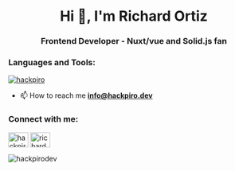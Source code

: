 <h1 align="center">Hi 👋, I'm Richard Ortiz</h1>
<h3 align="center">Frontend Developer - Nuxt/vue and Solid.js fan</h3>

<h3 align="left">Languages and Tools:</h3>


<p align="left"> <a href="ht
tps://twitter.com/hackpiro" target="blank"><img src="https://img.shields.io/twitter/follow/hackpiro?logo=twitter&style=for-the-badge" alt="hackpiro" /></a> </p>

- 📫 How to reach me **info@hackpiro.dev**

<h3 align="left">Connect with me:</h3>
<p align="left">
<a href="https://twitter.com/hackpiro" target="blank"><img align="center" src="https://raw.githubusercontent.com/rahuldkjain/github-profile-readme-generator/master/src/images/icons/Social/twitter.svg" alt="hackpiro" height="30" width="40" /></a>
<a href="https://linkedin.com/in/richardortizdev" target="blank"><img align="center" src="https://raw.githubusercontent.com/rahuldkjain/github-profile-readme-generator/master/src/images/icons/Social/linked-in-alt.svg" alt="richardortizdev" height="30" width="40" /></a>
</p>




<p><img align="left" src="https://github-readme-stats.vercel.app/api/top-langs?username=hackpirodev&show_icons=true&locale=en&layout=compact" alt="hackpirodev" /></p>


